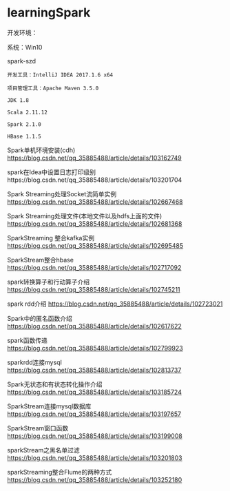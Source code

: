 # learningSpark
开发环境：

   系统：Win10

spark-szd    

    开发工具：IntelliJ IDEA 2017.1.6 x64
    
    项目管理工具：Apache Maven 3.5.0
    
    JDK 1.8
    
    Scala 2.11.12
    
    Spark 2.1.0
    
    HBase 1.1.5

Spark单机环境安装(cdh) https://blog.csdn.net/qq_35885488/article/details/103162749

spark在Idea中设置日志打印级别https://blog.csdn.net/qq_35885488/article/details/103201704

Spark Streaming处理Socket流简单实例 https://blog.csdn.net/qq_35885488/article/details/102667468

Spark Streaming处理文件(本地文件以及hdfs上面的文件) https://blog.csdn.net/qq_35885488/article/details/102681368

SparkStreaming 整合kafka实例 https://blog.csdn.net/qq_35885488/article/details/102695485

SparkStream整合hbase https://blog.csdn.net/qq_35885488/article/details/102717092

spark转换算子和行动算子介绍 https://blog.csdn.net/qq_35885488/article/details/102745211

spark rdd介绍 https://blog.csdn.net/qq_35885488/article/details/102723021

Spark中的匿名函数介绍 https://blog.csdn.net/qq_35885488/article/details/102617622

spark函数传递 https://blog.csdn.net/qq_35885488/article/details/102799923

sparkrdd连接mysql https://blog.csdn.net/qq_35885488/article/details/102813737

Spark无状态和有状态转化操作介绍 https://blog.csdn.net/qq_35885488/article/details/103185724

SparkStream连接mysql数据库 https://blog.csdn.net/qq_35885488/article/details/103197657

SparkStream窗口函数 https://blog.csdn.net/qq_35885488/article/details/103199008

sparkStream之黑名单过滤 https://blog.csdn.net/qq_35885488/article/details/103201803


sparkStreaming整合Flume的两种方式 https://blog.csdn.net/qq_35885488/article/details/103252180

